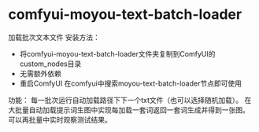 # comfyui-moyou-text-batch-loader
加载批次文本文件
安装方法：
   - 将comfyui-moyou-text-batch-loader文件夹复制到ComfyUI的custom_nodes目录
   - 无需额外依赖
   - 重启ComfyUI
在comfyui中搜索moyou-text-batch-loader节点即可使用

功能：
每一批次运行自动加载路径下下一个txt文件（也可以选择随机加载）。
在大批量自动加载提示词生图中实现每加载一套词返回一套词生成并得到一张图。
可以再批量中实时观察测试结果。
